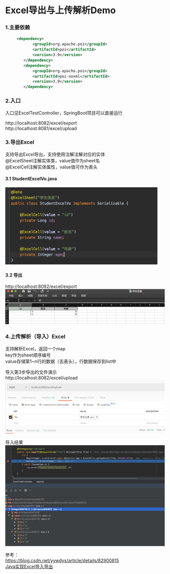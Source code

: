 # Excel导出与上传解析Demo

### 1.主要依赖
```xml
     <dependency>
            <groupId>org.apache.poi</groupId>
            <artifactId>poi</artifactId>
            <version>3.9</version>
        </dependency>
        <dependency>
            <groupId>org.apache.poi</groupId>
            <artifactId>poi-ooxml</artifactId>
            <version>3.9</version>
        </dependency>
```
### 2.入口
入口见ExcelTestController，SpringBoot项目可以直接运行

http://localhost:8082/excel/export  
http://localhost:8081/excel/upload  

 
### 3.导出Excel 
支持导出Excel导出，支持使用注解注解对应的实体  
    @ExcelSheet注解实体类，value值作为sheet名   
    @ExcelCell注解实体属性，value值可作为表头  
    
#### 3.1 StudentExcelVo.java  
![](src/main/resources/images/excel-1.png)  

#### 3.2 导出
http://localhost:8082/excel/export    
![](src/main/resources/images/excel-2.png)  

    
### 4.上传解析（导入）Excel      
支持解析Excel，返回一个map  
    key作为sheet顺序编号  
    value存储第1~n行的数据（去表头），行数据保存到list中 


导入第3步导出的文件演示   
http://localhost:8082/excel/upload    
![](src/main/resources/images/excel-3.png)  

导入结果  
![](src/main/resources/images/excel-4.png)  


 
        



参考：  
https://blog.csdn.net/yywdys/article/details/82900815  
[Java实现Excel导入导出](https://github.com/caojx-git/learn-java-notes/blob/master/java/java%E5%AE%9E%E7%8E%B0excel%E5%AF%BC%E5%85%A5%E5%AF%BC%E5%87%BA.md)